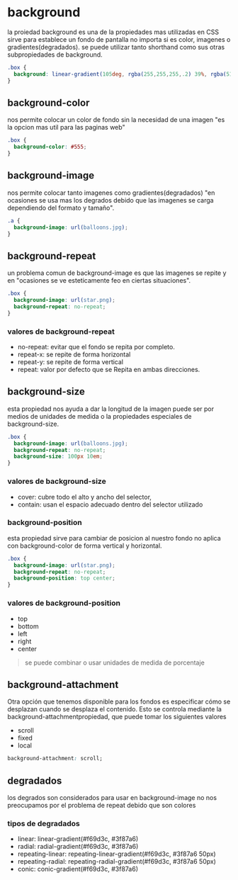 # background

la proiedad background es una de la propiedades mas utilizadas en CSS sirve para establece un fondo de pantalla no importa si es color, imagenes o gradientes(degradados). se puede utilizar tanto shorthand como sus otras subpropiedades de background.

``` css
.box {
  background: linear-gradient(105deg, rgba(255,255,255,.2) 39%, rgba(51,56,57,1) 96%);
}
```
## background-color

nos permite colocar un color de fondo sin la necesidad de una imagen "es la opcion mas util para las paginas web"

``` css
.box {
  background-color: #555;
}
```

## background-image

nos permite colocar tanto imagenes como gradientes(degradados) "en ocasiones se usa mas los degrados debido que las imagenes se carga dependiendo del formato y tamaño".

``` css
.a {
  background-image: url(balloons.jpg);
}
```

## background-repeat

un problema comun de background-image es que las imagenes se repite y en "ocasiones se ve esteticamente feo en ciertas situaciones".

``` css
.box {
  background-image: url(star.png);
  background-repeat: no-repeat;
}
```

### valores de background-repeat

- no-repeat: evitar que el fondo se repita por completo.
- repeat-x: se repite de forma horizontal
- repeat-y: se repite de forma vertical
- repeat: valor por defecto que se Repita en ambas direcciones.

## background-size

esta propiedad nos ayuda a dar la longitud de la imagen puede ser por medios de unidades de medida o la propiedades especiales de background-size.

``` css
.box {
  background-image: url(balloons.jpg);
  background-repeat: no-repeat;
  background-size: 100px 10em;
}
```

### valores de background-size

- cover: cubre todo el alto y ancho del selector,
- contain: usan el espacio adecuado dentro del selector utilizado

### background-position

esta propiedad sirve para cambiar de posicion al nuestro fondo no aplica con background-color de forma vertical y horizontal.

``` css
.box {
  background-image: url(star.png);
  background-repeat: no-repeat;
  background-position: top center;
}
```

### valores de background-position

- top
- bottom
- left
- right
- center

> se puede combinar o usar unidades de medida de porcentaje

## background-attachment
Otra opción que tenemos disponible para los fondos es especificar cómo se desplazan cuando se desplaza el contenido. Esto se controla mediante la background-attachmentpropiedad, que puede tomar los siguientes valores

- scroll
- fixed
- local

``` css
background-attachment: scroll;
```

## degradados

los degrados son considerados para usar en background-image no nos preocupamos por el problema de repeat debido que son colores

### tipos de degradados

- linear: linear-gradient(#f69d3c, #3f87a6)
- radial: radial-gradient(#f69d3c, #3f87a6)
- repeating-linear: repeating-linear-gradient(#f69d3c, #3f87a6 50px)
- repeating-radial: repeating-radial-gradient(#f69d3c, #3f87a6 50px)
- conic: conic-gradient(#f69d3c, #3f87a6)